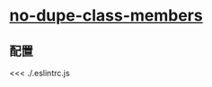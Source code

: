 # [no-dupe-class-members](https://typescript-eslint.io/rules/no-dupe-class-members)

## 配置

<<< ./.eslintrc.js
